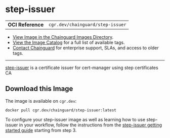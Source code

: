 <!--monopod:start-->
# step-issuer
| | |
| - | - |
| **OCI Reference** | `cgr.dev/chainguard/step-issuer` |


* [View Image in the Chainguard Images Directory](https://images.chainguard.dev/directory/image/step-issuer/overview).
* [View the Image Catalog](https://console.chainguard.dev/images/catalog) for a full list of available tags.
* [Contact Chainguard](https://www.chainguard.dev/chainguard-images) for enterprise support, SLAs, and access to older tags.

---
<!--monopod:end-->

<!--overview:start-->
[step-issuer](https://smallstep.com/docs/step-issuer) is a certificate issuer for cert-manager using step certificates CA
<!--overview:end-->

<!--getting:start-->
## Download this Image
The image is available on `cgr.dev`:

```
docker pull cgr.dev/chainguard/step-issuer:latest
```
<!--getting:end-->

<!--body:start-->
To configure your step-issuer image as well as learning how to use step-issuer in your workflow, follow the instructions from the [step-issuer getting started guide](https://github.com/smallstep/step-issuer/blob/master/README.md) starting from step 3.

<!--body:end-->

